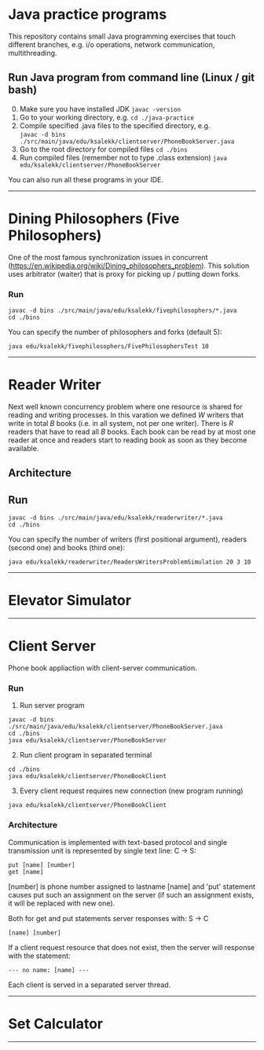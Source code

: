 # Java practice programs
This repository contains small Java programming exercises that touch different branches, e.g. i/o operations, network communication, multithreading.

## Run Java program from command line (Linux / git bash)
0. Make sure you have installed JDK ```javac -version```
1. Go to your working directory, e.g. ```cd ./java-practice ```
2. Compile specified .java files to the specified directory, e.g. <br/> ```javac -d bins ./src/main/java/edu/ksalekk/clientserver/PhoneBookServer.java```
3. Go to the root directory for compiled files ```cd ./bins```
4. Run compiled files (remember not to type .class extension) ```java edu/ksalekk/clientserver/PhoneBookServer```

You can also run all these programs in your IDE.
***

# Dining Philosophers (Five Philosophers)
One of the most famous synchronization issues in concurrent (https://en.wikipedia.org/wiki/Dining_philosophers_problem). This solution uses arbitrator (waiter) that is proxy for picking up / putting down forks.

### Run
```
javac -d bins ./src/main/java/edu/ksalekk/fivephilosophers/*.java
cd ./bins
```
You can specify the number of philosophers and forks (default 5):
```
java edu/ksalekk/fivephilosophers/FivePhilosophersTest 10
```

***

# Reader Writer
Next well known concurrency problem where one resource is shared for reading and writing processes. In this varation we defined *W* writers that write in total *B* books (i.e. in all system, not per one writer). There is *R* readers that have to read all *B* books. Each book can be read by at most one reader at once and readers start to reading book as soon as they become available.

## Architecture


## Run
```
javac -d bins ./src/main/java/edu/ksalekk/readerwriter/*.java
cd ./bins
```
You can specify the number of writers (first positional argument), readers (second one) and books (third one):
```
java edu/ksalekk/readerwriter/ReadersWritersProblemSimulation 20 3 10
```

***

# Elevator Simulator
***

# Client Server 
Phone book appliaction with client-server communication. 

### Run
1. Run server program
```
javac -d bins ./src/main/java/edu/ksalekk/clientserver/PhoneBookServer.java
cd ./bins
java edu/ksalekk/clientserver/PhoneBookServer
```
2. Run client program in separated terminal
```
cd ./bins
java edu/ksalekk/clientserver/PhoneBookClient
```
3. Every client request requires new connection (new program running)
```
java edu/ksalekk/clientserver/PhoneBookClient
```

### Architecture
Communication is implemented with text-based protocol and single transmission unit is represented by single text line:
C -> S:
```
put [name] [number]
get [name]
```
[number] is phone number assigned to lastname [name] and 'put' statement causes put such an assignment on the server (if such an assignment exists, it will be replaced with new one).

Both for get and put statements server responses with:
S -> C
```
[name] [number]
```
If a client request resource that does not exist, then the server will response with the statement:
```
--- no name: [name] ---
```
Each client is served in a separated server thread.
***

# Set Calculator
***
